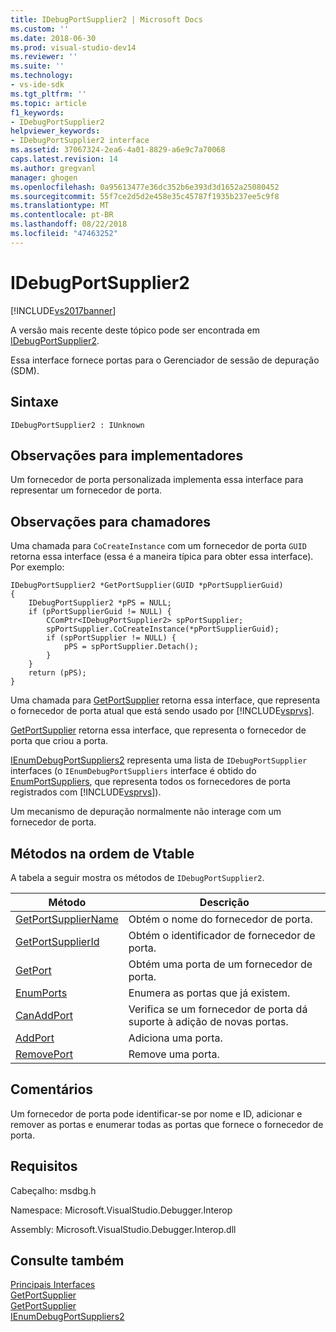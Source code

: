 ```yaml
---
title: IDebugPortSupplier2 | Microsoft Docs
ms.custom: ''
ms.date: 2018-06-30
ms.prod: visual-studio-dev14
ms.reviewer: ''
ms.suite: ''
ms.technology:
- vs-ide-sdk
ms.tgt_pltfrm: ''
ms.topic: article
f1_keywords:
- IDebugPortSupplier2
helpviewer_keywords:
- IDebugPortSupplier2 interface
ms.assetid: 37067324-2ea6-4a01-8829-a6e9c7a70068
caps.latest.revision: 14
ms.author: gregvanl
manager: ghogen
ms.openlocfilehash: 0a95613477e36dc352b6e393d3d1652a25080452
ms.sourcegitcommit: 55f7ce2d5d2e458e35c45787f1935b237ee5c9f8
ms.translationtype: MT
ms.contentlocale: pt-BR
ms.lasthandoff: 08/22/2018
ms.locfileid: "47463252"
---
```

# <a name="idebugportsupplier2"></a>IDebugPortSupplier2
[!INCLUDE[vs2017banner](../../../includes/vs2017banner.md)]

A versão mais recente deste tópico pode ser encontrada em [IDebugPortSupplier2](https://docs.microsoft.com/visualstudio/extensibility/debugger/reference/idebugportsupplier2).  
  
Essa interface fornece portas para o Gerenciador de sessão de depuração (SDM).  
  
## <a name="syntax"></a>Sintaxe  
  
```  
IDebugPortSupplier2 : IUnknown  
```  
  
## <a name="notes-for-implementers"></a>Observações para implementadores  
 Um fornecedor de porta personalizada implementa essa interface para representar um fornecedor de porta.  
  
## <a name="notes-for-callers"></a>Observações para chamadores  
 Uma chamada para `CoCreateInstance` com um fornecedor de porta `GUID` retorna essa interface (essa é a maneira típica para obter essa interface). Por exemplo:  
  
```cpp#  
IDebugPortSupplier2 *GetPortSupplier(GUID *pPortSupplierGuid)  
{  
    IDebugPortSupplier2 *pPS = NULL;  
    if (pPortSupplierGuid != NULL) {  
        CComPtr<IDebugPortSupplier2> spPortSupplier;  
        spPortSupplier.CoCreateInstance(*pPortSupplierGuid);  
        if (spPortSupplier != NULL) {  
            pPS = spPortSupplier.Detach();  
        }  
    }  
    return (pPS);  
}  
```  
  
 Uma chamada para [GetPortSupplier](../../../extensibility/debugger/reference/idebugcoreserver2-getportsupplier.md) retorna essa interface, que representa o fornecedor de porta atual que está sendo usado por [!INCLUDE[vsprvs](../../../includes/vsprvs-md.md)].  
  
 [GetPortSupplier](../../../extensibility/debugger/reference/idebugport2-getportsupplier.md) retorna essa interface, que representa o fornecedor de porta que criou a porta.  
  
 [IEnumDebugPortSuppliers2](../../../extensibility/debugger/reference/ienumdebugportsuppliers2.md) representa uma lista de `IDebugPortSupplier` interfaces (o `IEnumDebugPortSuppliers` interface é obtido do [EnumPortSuppliers](../../../extensibility/debugger/reference/idebugcoreserver2-enumportsuppliers.md), que representa todos os fornecedores de porta registrados com [!INCLUDE[vsprvs](../../../includes/vsprvs-md.md)]).  
  
 Um mecanismo de depuração normalmente não interage com um fornecedor de porta.  
  
## <a name="methods-in-vtable-order"></a>Métodos na ordem de Vtable  
 A tabela a seguir mostra os métodos de `IDebugPortSupplier2`.  
  
|Método|Descrição|  
|------------|-----------------|  
|[GetPortSupplierName](../../../extensibility/debugger/reference/idebugportsupplier2-getportsuppliername.md)|Obtém o nome do fornecedor de porta.|  
|[GetPortSupplierId](../../../extensibility/debugger/reference/idebugportsupplier2-getportsupplierid.md)|Obtém o identificador de fornecedor de porta.|  
|[GetPort](../../../extensibility/debugger/reference/idebugportsupplier2-getport.md)|Obtém uma porta de um fornecedor de porta.|  
|[EnumPorts](../../../extensibility/debugger/reference/idebugportsupplier2-enumports.md)|Enumera as portas que já existem.|  
|[CanAddPort](../../../extensibility/debugger/reference/idebugportsupplier2-canaddport.md)|Verifica se um fornecedor de porta dá suporte à adição de novas portas.|  
|[AddPort](../../../extensibility/debugger/reference/idebugportsupplier2-addport.md)|Adiciona uma porta.|  
|[RemovePort](../../../extensibility/debugger/reference/idebugportsupplier2-removeport.md)|Remove uma porta.|  
  
## <a name="remarks"></a>Comentários  
 Um fornecedor de porta pode identificar-se por nome e ID, adicionar e remover as portas e enumerar todas as portas que fornece o fornecedor de porta.  
  
## <a name="requirements"></a>Requisitos  
 Cabeçalho: msdbg.h  
  
 Namespace: Microsoft.VisualStudio.Debugger.Interop  
  
 Assembly: Microsoft.VisualStudio.Debugger.Interop.dll  
  
## <a name="see-also"></a>Consulte também  
 [Principais Interfaces](../../../extensibility/debugger/reference/core-interfaces.md)   
 [GetPortSupplier](../../../extensibility/debugger/reference/idebugport2-getportsupplier.md)   
 [GetPortSupplier](../../../extensibility/debugger/reference/idebugcoreserver2-getportsupplier.md)   
 [IEnumDebugPortSuppliers2](../../../extensibility/debugger/reference/ienumdebugportsuppliers2.md)

